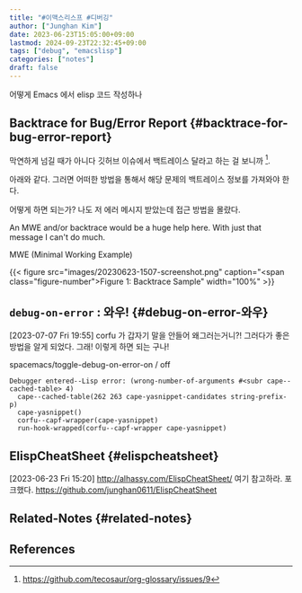```yaml
---
title: "#이맥스리스프 #디버깅"
author: ["Junghan Kim"]
date: 2023-06-23T15:05:00+09:00
lastmod: 2024-09-23T22:32:45+09:00
tags: ["debug", "emacslisp"]
categories: ["notes"]
draft: false
---
```


어떻게 Emacs 에서 elisp 코드 작성하나


## Backtrace for Bug/Error Report {#backtrace-for-bug-error-report}



막연하게 넘길 때가 아니다 깃허브 이슈에서 백트레이스 달라고 하는 걸 보니까&nbsp;[^fn:1].

아래와 같다. 그러면 어떠한 방법을 통해서 해당 문제의 백트레이스 정보를 가져와야 한다.

어떻게 하면 되는가? 나도 저 에러 메시지 받았는데 접근 방법을 몰랐다.

An MWE and/or backtrace would be a huge help here. With just that message I can't do much.

MWE (Minimal Working Example)

{{< figure src="images/20230623-1507-screenshot.png" caption="<span class=\"figure-number\">Figure 1: </span>Backtrace Sample" width="100%" >}}


## `debug-on-error`  : 와우! {#debug-on-error-와우}

<span class="timestamp-wrapper"><span class="timestamp">[2023-07-07 Fri 19:55]</span></span> corfu 가 갑자기 말을 안들어 왜그러는거니?! 그러다가 좋은 방법을 알게 되었다. 그래! 이렇게 하면 되는 구나!

spacemacs/toggle-debug-on-error-on / off

```text
Debugger entered--Lisp error: (wrong-number-of-arguments #<subr cape--cached-table> 4)
  cape--cached-table(262 263 cape-yasnippet-candidates string-prefix-p)
  cape-yasnippet()
  corfu--capf-wrapper(cape-yasnippet)
  run-hook-wrapped(corfu--capf-wrapper cape-yasnippet)
```


## ElispCheatSheet {#elispcheatsheet}

<span class="timestamp-wrapper"><span class="timestamp">[2023-06-23 Fri 15:20]</span></span> <http://alhassy.com/ElispCheatSheet/> 여기 참고하라. 포크했다. <https://github.com/junghan0611/ElispCheatSheet>


## Related-Notes {#related-notes}

## References

<style>.csl-entry{text-indent: -1.5em; margin-left: 1.5em;}</style><div class="csl-bib-body">
</div>

[^fn:1]: <https://github.com/tecosaur/org-glossary/issues/9>
